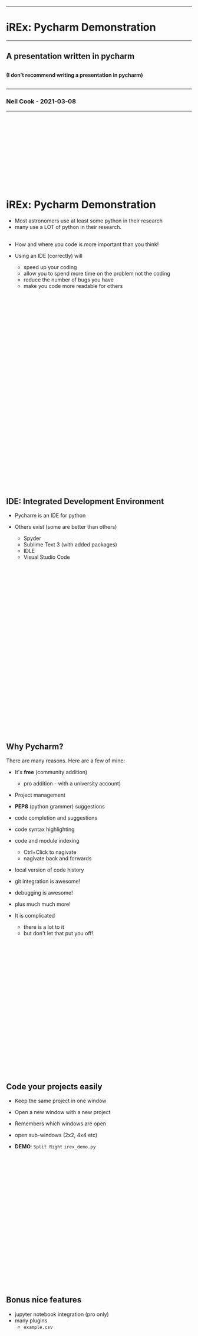 ```














```
---

# iREx: Pycharm Demonstration

---

## A presentation written in pycharm

##

#### (I don't recommend writing a presentation in pycharm)

##

---

### Neil Cook - 2021-03-08

---

```














```

# iREx: Pycharm Demonstration

- Most astronomers use at least some python in their research
- many use a LOT of python in their research.

##

- How and where you code is more important than you think!


- Using an IDE (correctly) will 
  - speed up your coding
  - allow you to spend more time on the problem not the coding  
  - reduce the number of bugs you have
  - make you code more readable for others

##
##

```





































```

## IDE: Integrated Development Environment

- Pycharm is an IDE for python

- Others exist (some are better than others)
    - Spyder
    - Sublime Text 3 (with added packages)
    - IDLE
    - Visual Studio Code
  
##
##
##

```
































```

## Why Pycharm?

There are many reasons. Here are a few of mine:

- It's **free** (community addition)
   - pro addition - with a university account)
  
- Project management

- **PEP8** (python grammer) suggestions
  
- code completion and suggestions
  
- code syntax highlighting   
  
- code and module indexing
  - Ctrl+Click to nagivate
  - nagivate back and forwards
  
- local version of code history  
  
- git integration is awesome!  
  
- debugging is awesome!
  
- plus much much more!

- It is complicated 
  - there is a lot to it
  - but don't let that put you off!
  
##

```

























```

## Code your projects easily

- Keep the same project in one window
  

- Open a new window with a new project
  

- Remembers which windows are open 
  

- open sub-windows (2x2, 4x4 etc)
  

- **DEMO**: `Split Right` `irex_demo.py`


##
##
##

```

























```


## Bonus nice features

- jupyter notebook integration (pro only)
- many plugins
   - `example.csv`
  
##
##
##

```

























```

## **DEMO**: `irex_demo.py`

- code completion
- navigation with Ctrl + Click
- local version history

##
##
##

```

























```


## Demo: Debugger

- `idex_demo.py`
- uncomment `neil.study_fish()`
- breakpoint line 166 `irex_functions.py`

##
##
##

```

























```

## Github integration

- new branch: `>> git branch test3`

- make a change and commit it
```
>> git commit origin test3
>> git push origin test3
```

- compare branches 
- merge branches 

```
   >> git checkout test1
   >> git merge test2
```  

##
##
##

```

























```


## Help is always near-by

- Slack
  - we have a `python` channel
  - any problems (with Pycharm or python) ask there
  - most problems someone will have had before!
  
##
##
##

```

























```
##

# Thanks

##
##
```

























```